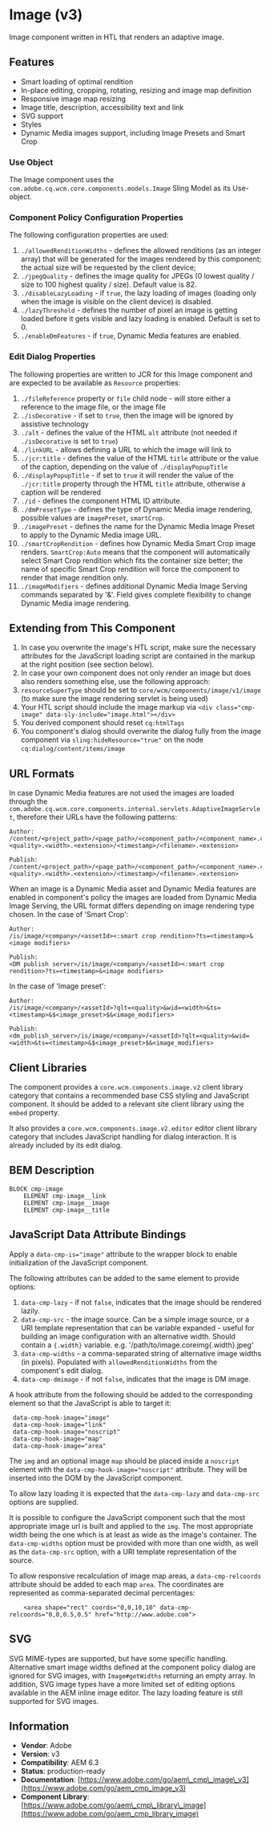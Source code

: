 <!--
Copyright 2021 Adobe

Licensed under the Apache License, Version 2.0 (the "License");
you may not use this file except in compliance with the License.
You may obtain a copy of the License at

    http://www.apache.org/licenses/LICENSE-2.0

Unless required by applicable law or agreed to in writing, software
distributed under the License is distributed on an "AS IS" BASIS,
WITHOUT WARRANTIES OR CONDITIONS OF ANY KIND, either express or implied.
See the License for the specific language governing permissions and
limitations under the License.
-->
Image (v3)
====
Image component written in HTL that renders an adaptive image.

## Features
* Smart loading of optimal rendition
* In-place editing, cropping, rotating, resizing and image map definition
* Responsive image map resizing
* Image title, description, accessibility text and link
* SVG support
* Styles
* Dynamic Media images support, including Image Presets and Smart Crop

### Use Object
The Image component uses the `com.adobe.cq.wcm.core.components.models.Image` Sling Model as its Use-object.

### Component Policy Configuration Properties
The following configuration properties are used:

1. `./allowedRenditionWidths` - defines the allowed renditions (as an integer array) that will be generated for the images rendered by this
component; the actual size will be requested by the client device;
2. `./jpegQuality` - defines the image quality for JPEGs (0 lowest quality / size to 100 highest quality / size). Default value is 82.
3. `./disableLazyLoading` - if `true`, the lazy loading of images (loading only when the image is visible on the client
device) is disabled.
4. `./lazyThreshold` - defines the number of pixel an image is getting loaded before it gets visible and lazy loading is enabled. 
Default is set to 0.
5.  `./enableDmFeatures` - if `true`, Dynamic Media features are enabled.

### Edit Dialog Properties
The following properties are written to JCR for this Image component and are expected to be available as `Resource` properties:

1. `./fileReference` property or `file` child node - will store either a reference to the image file, or the image file
2. `./isDecorative` - if set to `true`, then the image will be ignored by assistive technology
3. `./alt` - defines the value of the HTML `alt` attribute (not needed if `./isDecorative` is set to `true`)
4. `./linkURL` - allows defining a URL to which the image will link to
5. `./jcr:title` - defines the value of the HTML `title` attribute or the value of the caption, depending on the value of
`./displayPopupTitle`
6. `./displayPopupTitle` - if set to `true` it will render the value of the `./jcr:title` property through the HTML `title` attribute,
otherwise a caption will be rendered
7. `./id` - defines the component HTML ID attribute.
8. `./dmPresetType` - defines the type of Dynamic Media image rendering, possible values are `imagePreset`, `smartCrop`.
9. `./imagePreset` - defines the name for the Dynamic Media Image Preset to apply to the Dynamic Media image URL.
10. `./smartCropRendition` - defines how Dynamic Media Smart Crop image renders. `SmartCrop:Auto` means that the component will automatically select Smart Crop rendition which fits the container size better; the name of specific Smart Crop rendition will force the component to render that image rendition only.
11. `./imageModifiers` - defines additional Dynamic Media Image Serving commands separated by '&amp;'. Field gives complete flexibility to change Dynamic Media image rendering.


## Extending from This Component
1. In case you overwrite the image's HTL script, make sure the necessary attributes for the JavaScript loading script are contained in the markup at the right position (see section below).
2. In case your own component does not only render an image but does also renders something else, use the following approach:
  1. `resourceSuperType` should be set to `core/wcm/components/image/v1/image` (to make sure the image rendering servlet is being used)
  2. Your HTL script should include the image markup via `<div class="cmp-image" data-sly-include="image.html"></div>`
  3. You derived component should reset `cq:htmlTags`
  4. You component's dialog should overwrite the dialog fully from the image component via `sling:hideResource="true"` on the node `cq:dialog/content/items/image`

## URL Formats
In case Dynamic Media features are not used the images are loaded through the `com.adobe.cq.wcm.core.components.internal.servlets.AdaptiveImageServlet`, therefore their URLs have the following patterns:

```
Author:
/content/<project_path>/<page_path>/<component_path>/<component_name>.coreimg.<quality>.<width>.<extension>/<timestamp>/<filename>.<extension>

Publish:
/content/<project_path>/<page_path>/<component_path>/<component_name>.coreimg.<quality>.<width>.<extension>/<timestamp>/<filename>.<extension>
```
When an image is a Dynamic Media asset and Dynamic Media features are enabled in component's policy the images are loaded from Dynamic Media Image Serving, the URL format differs depending on image rendering type chosen. In the case of 'Smart Crop':
```
Author:
/is/image/<company>/<assetId><:smart crop rendition>?ts=<timestamp>&<image modifiers>

Publish:
<DM publish server>/is/image/<company>/<assetId><:smart crop rendition>?ts=<timestamp>&<image modifiers>
```
In the case of 'Image preset':
```
Author:
/is/image/<company>/<assetId>?qlt=<quality>&wid=<width>&ts=<timestamp>&$<image_preset>$&<image_modifiers>

Publish:
<dm_publish_server>/is/image/<company>/<assetId>?qlt=<quality>&wid=<width>&ts=<timestamp>&$<image_preset>$&<image_modifiers>
```

## Client Libraries
The component provides a `core.wcm.components.image.v2` client library category that contains a recommended base
CSS styling and JavaScript component. It should be added to a relevant site client library using the `embed` property.

It also provides a `core.wcm.components.image.v2.editor` editor client library category that includes JavaScript
handling for dialog interaction. It is already included by its edit dialog.

## BEM Description
```
BLOCK cmp-image
    ELEMENT cmp-image__link
    ELEMENT cmp-image__image
    ELEMENT cmp-image__title
```

## JavaScript Data Attribute Bindings
Apply a `data-cmp-is="image"` attribute to the wrapper block to enable initialization of the JavaScript component.

The following attributes can be added to the same element to provide options:

1. `data-cmp-lazy` - if not `false`, indicates that the image should be rendered lazily.
2. `data-cmp-src` - the image source. Can be a simple image source, or a URI template representation that can be variable expanded -
useful for building an image configuration with an alternative width. Should contain a `{.width}` variable.
e.g. '/path/to/image.coreimg{.width}.jpeg'
3. `data-cmp-widths` - a comma-separated string of alternative image widths (in pixels).
Populated with `allowedRenditionWidths` from the component's edit dialog.
4. `data-cmp-dmimage` - if not `false`, indicates that the image is DM image.

A hook attribute from the following should be added to the corresponding element so that the JavaScript is able to target it:

```
 data-cmp-hook-image="image"
 data-cmp-hook-image="link"
 data-cmp-hook-image="noscript"
 data-cmp-hook-image="map"
 data-cmp-hook-image="area"
```

The `img` and an optional image `map` should be placed inside a `noscript` element with the `data-cmp-hook-image="noscript"` attribute.
They will be inserted into the DOM by the JavaScript component.

To allow lazy loading it is expected that the `data-cmp-lazy` and `data-cmp-src` options are supplied.

It is possible to configure the JavaScript component such that the most appropriate image url is built and applied to the `img`.
The most appropriate width being the one which is at least as wide as the image's container.
The `data-cmp-widths` option must be provided with more than one width, as well as the `data-cmp-src` option,
with a URI template representation of the source.

To allow responsive recalculation of image map areas, a `data-cmp-relcoords` attribute should be added to each map `area`. The coordinates
are represented as comma-separated decimal percentages:

```
    <area shape="rect" coords="0,0,10,10" data-cmp-relcoords="0,0,0.5,0.5" href="http://www.adobe.com">
```

## SVG
SVG MIME-types are supported, but have some specific handling. Alternative smart image widths defined at the component policy dialog are ignored for SVG images, with `Image#getWidths` returning an empty array.
In addition, SVG image types have a more limited set of editing options available in the AEM inline image editor. The lazy loading feature is still supported for SVG images.

## Information
* **Vendor**: Adobe
* **Version**: v3
* **Compatibility**: AEM 6.3
* **Status**: production-ready
* **Documentation**: [https://www.adobe.com/go/aem\_cmp\_image\_v3](https://www.adobe.com/go/aem_cmp_image_v3)
* **Component Library**: [https://www.adobe.com/go/aem\_cmp\_library\_image](https://www.adobe.com/go/aem_cmp_library_image)
